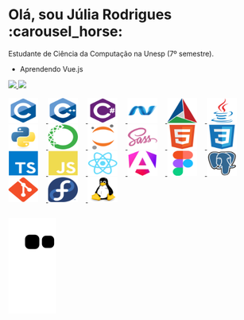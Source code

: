 <h1 align="left">Olá, sou Júlia Rodrigues :carousel_horse: </h1> 

Estudante de Ciência da Computação na Unesp (7º semestre).

- Aprendendo Vue.js

<div>
  <a href="https://github.com/juliarmn">
  <img height="180em" src="https://github-readme-stats.vercel.app/api?username=juliarmn&show_icons=true&theme=bear&include_all_commits=true&count_private=true"/>
  <img height="180em" src="https://github-readme-stats.vercel.app/api/top-langs/?username=juliarmn&layout=compact&langs_count=9&count_private=true&theme=bear"/>
 </div>
  
  <br>
  
  <div style="display: inline_block">
    
   <img style="padding:0 1rem 0 0" height="50" width="60" src="https://raw.githubusercontent.com/devicons/devicon/master/icons/c/c-original.svg">
   <img style="padding:0 1rem 0 0" height="50" width="60" src="https://github.com/devicons/devicon/blob/master/icons/cplusplus/cplusplus-original.svg">
   <img style="padding:0 1rem 0 0" height="50" width="60" src="https://github.com/devicons/devicon/blob/master/icons/csharp/csharp-plain.svg">
   <img style="padding:0 1rem 0 0" height="50" width="60" src="https://github.com/devicons/devicon/blob/master/icons/dot-net/dot-net-original.svg">
   <img style="padding:0 1rem 0 0" height="50" width="60" src="https://github.com/devicons/devicon/blob/master/icons/cmake/cmake-original.svg">
   <img style="padding:0 1rem 0 0" height="50" width="60" src="https://raw.githubusercontent.com/devicons/devicon/master/icons/java/java-original.svg">
   <img style="padding:0 1rem 0 0" height="50" width="60" src="https://raw.githubusercontent.com/devicons/devicon/master/icons/python/python-original.svg">
   <img style="padding:0 1rem 0 0" height="50" width="60" src="https://raw.githubusercontent.com/devicons/devicon/master/icons/anaconda/anaconda-original.svg">
   <img style="padding:0 1rem 0 0" height="50" width="60" src="https://raw.githubusercontent.com/devicons/devicon/master/icons/jupyter/jupyter-original.svg">
   <img style="padding:0 1rem 0 0" height="50" width="60" src="https://raw.githubusercontent.com/devicons/devicon/master/icons/sass/sass-original.svg">
   <img style="padding:0 1rem 0 0" height="50" width="60" src="https://raw.githubusercontent.com/devicons/devicon/master/icons/html5/html5-original.svg">
   <img style="padding:0 1rem 0 0" height="50" width="60" src="https://raw.githubusercontent.com/devicons/devicon/master/icons/css3/css3-original.svg">
   <img style="padding:0 1rem 0 0" height="50" width="60" src="https://github.com/devicons/devicon/blob/master/icons/typescript/typescript-plain.svg">
   <img style="padding:0 1rem 0 0" height="50" width="60" src="https://github.com/devicons/devicon/blob/master/icons/javascript/javascript-plain.svg">
   <img style="padding:0 1rem 0 0" height="50" width="60" src="https://github.com/devicons/devicon/blob/master/icons/react/react-original.svg">
   <img style="padding:0 1rem 0 0" height="50" width="60" src="https://github.com/devicons/devicon/blob/master/icons/angular/angular-original.svg">
   <img style="padding:0 1rem 0 0" height="50" width="60" src="https://github.com/devicons/devicon/blob/master/icons/figma/figma-original.svg">
   <img style="padding:0 1rem 0 0" height="50" width="60" src="https://github.com/devicons/devicon/blob/master/icons/postgresql/postgresql-original.svg">
   <img style="padding:0 1rem 0 0" height="50" width="60" src="https://github.com/devicons/devicon/blob/master/icons/git/git-original.svg">
   <img style="padding:0 1rem 0 0" height="50" width="60" src="https://github.com/devicons/devicon/blob/master/icons/fedora/fedora-original.svg">
   <img style="padding:0 1rem 0 0" height="50" width="60" src="https://github.com/devicons/devicon/blob/master/icons/linux/linux-original.svg">
   
  </div>

  ##
  
![Snake animation](https://github.com/juliarmn/juliarmn/blob/output/github-contribution-grid-snake.svg)
<!---
juliarmn/juliarmn is a ✨ special ✨ repository because its `README.md` (this file) appears on your GitHub profile.
You can click the Preview link to take a look at your changes.
--->

